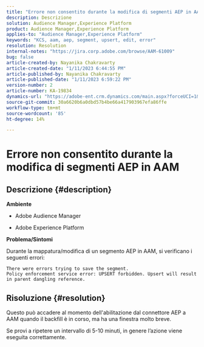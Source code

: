 ```yaml
---
title: "Errore non consentito durante la modifica di segmenti AEP in AAM"
description: Descrizione
solution: Audience Manager,Experience Platform
product: Audience Manager,Experience Platform
applies-to: "Audience Manager,Experience Platform"
keywords: "KCS, aam, aep, segment, upsert, edit, error"
resolution: Resolution
internal-notes: "https://jira.corp.adobe.com/browse/AAM-61009"
bug: false
article-created-by: Nayanika Chakravarty
article-created-date: "1/11/2023 6:44:55 PM"
article-published-by: Nayanika Chakravarty
article-published-date: "1/11/2023 6:59:22 PM"
version-number: 2
article-number: KA-19834
dynamics-url: "https://adobe-ent.crm.dynamics.com/main.aspx?forceUCI=1&pagetype=entityrecord&etn=knowledgearticle&id=de13e505-e091-ed11-aad1-6045bd006e5a"
source-git-commit: 30a6620b6a0dbd57b4be66a417903967efa86ffe
workflow-type: tm+mt
source-wordcount: '85'
ht-degree: 14%

---
```


# Errore non consentito durante la modifica di segmenti AEP in AAM

## Descrizione {#description}


<b>Ambiente</b>

- Adobe Audience Manager

- Adobe Experience Platform

<b>Problema/Sintomi</b>

Durante la mappatura/modifica di un segmento AEP in AAM, si verificano i seguenti errori:


```
There were errors trying to save the segment.
Policy enforcement service error: UPSERT forbidden. Upsert will result in parent dangling reference.
```



## Risoluzione {#resolution}


Questo può accadere al momento dell&#39;abilitazione dal connettore AEP a AAM quando il backfill è in corso, ma ha una finestra molto breve.

Se provi a ripetere un intervallo di 5-10 minuti, in genere l’azione viene eseguita correttamente.
